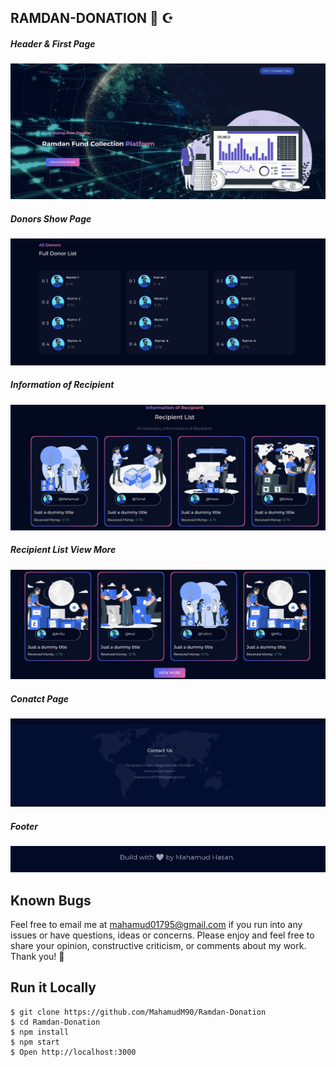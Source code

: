 ## RAMDAN-DONATION 🌅 ☪️



##### Header & First Page
![ScreenShot of Form](screensorts/a.png)



##### Donors Show Page
![ScreenShot of Form](screensorts/b.png)



##### Information of Recipient
![ScreenShot of Form](screensorts/c.png)


##### Recipient List View More
![ScreenShot of Form](screensorts/d.png)


##### Conatct Page
![ScreenShot of Form](screensorts/e.png)



##### Footer
![ScreenShot of Form](screensorts/f.png)

## Known Bugs
Feel free to email me at mahamud01795@gmail.com if you run into any issues or have questions, ideas or concerns. Please enjoy
and feel free to share your opinion, constructive criticism, or comments about my work. Thank you! 🙂

## Run it Locally
```
$ git clone https://github.com/MahamudM90/Ramdan-Donation
$ cd Ramdan-Donation
$ npm install
$ npm start
$ Open http://localhost:3000



